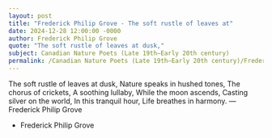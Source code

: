 ```yaml
---
layout: post
title: "Frederick Philip Grove - The soft rustle of leaves at"
date: 2024-12-28 12:00:00 -0000
author: Frederick Philip Grove
quote: "The soft rustle of leaves at dusk,"
subject: Canadian Nature Poets (Late 19th–Early 20th century)
permalink: /Canadian Nature Poets (Late 19th–Early 20th century)/Frederick Philip Grove/Frederick Philip Grove - The soft rustle of leaves at
---
```


The soft rustle of leaves at dusk,
Nature speaks in hushed tones,
The chorus of crickets,
A soothing lullaby,
While the moon ascends,
Casting silver on the world,
In this tranquil hour,
Life breathes in harmony.
— Frederick Philip Grove

- Frederick Philip Grove
